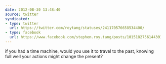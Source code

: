 ```yaml
---
date: 2012-08-30 13:48:40
source: twitter
syndicated:
- type: twitter
  url: https://twitter.com/roytang/statuses/241170576658534400/
- type: facebook
  url: https://www.facebook.com/stephen.roy.tang/posts/10151827561443912
---
```


if you had a time machine, would you use it to travel to the past, knowing full well your actions might change the present?